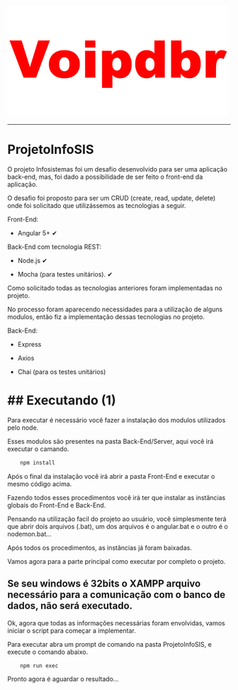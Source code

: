 <img src="./images/voip.gif" width="500px"/>

---

# ProjetoInfoSIS

O projeto Infosistemas foi um desafio desenvolvido para ser uma aplicação back-end, mas, foi dado a possibilidade de ser feito o front-end da aplicação.

O desafio foi proposto para ser um CRUD (create, read, update, delete) onde foi solicitado que utilizássemos as tecnologias a seguir.

Front-End:

- Angular 5+ ✔

Back-End com tecnologia REST: 

- Node.js ✔

- Mocha (para testes unitários). ✔

Como solicitado todas as tecnologias anteriores foram implementadas no projeto.

No processo foram aparecendo necessidades para a utilização de alguns modulos, então fiz a implementação dessas tecnologias no projeto.

Back-End: 

- Express

- Axios

- Chai (para os testes unitários)

# ## Executando (1)

Para executar é necessário você fazer a instalação dos modulos utilizados pelo node.

Esses modulos são presentes na pasta Back-End/Server, aqui você irá executar o camando.


```bash
    npm install
```

Após o final da instalação você irá abrir a pasta Front-End e executar o mesmo código acima.

Fazendo todos esses procedimentos você irá ter que instalar as instâncias globais do Front-End e Back-End.

Pensando na utilização facil do projeto ao usuário, você simplesmente terá que abrir dois arquivos (.bat), um dos arquivos é o angular.bat e o outro é o nodemon.bat...

Após todos os procedimentos, as instâncias já foram baixadas.

Vamos agora para a parte principal como executar por completo o projeto.

## Se seu windows é 32bits o XAMPP arquivo necessário para a comunicação com o banco de dados, não será executado.

Ok, agora que todas as informações necessárias foram envolvidas, vamos iniciar o script para começar a implementar.

Para executar abra um prompt de comando na pasta ProjetoInfoSIS, e execute o comando abaixo.

```bash
    npm run exec
```

Pronto agora é aguardar o resultado...